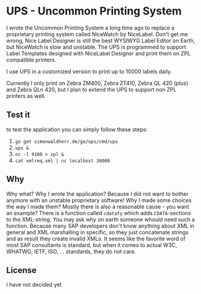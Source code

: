 # UPS - Uncommon Printing System

I wrote the Uncommon Printing System a long time ago to replace a proprietary printing system called NiceWatch by NiceLabel. 
Don't get me wrong, Nice Label Designer is still the best WYSIWYG Label Editor on Earth, but NiceWatch is slow and unstable. 
The UPS is programmed to support Label Templates designed with NiceLabel Designer and print them on ZPL compatible printers. 

I use UPS in a customized version to print up to 10000 labels daily.

Currently I only print on Zebra ZM400, Zebra ZT410, Zebra QL 420 (plus) and Zebra QLn 420, but I plan to extend the UPS to support non ZPL printers as well.

## Test it

to test the application you can simply follow these steps:

1. ```go get simonwaldherr.de/go/ups/cmd/ups```
1. ```ups &```
1. ```nc -l 9100 > zpl &```
1. ```cat xmlreq.xml | nc localhost 30000```

## Why

Why what? Why I wrote the application? Because I did not want to bother anymore with an unstable proprietary software!
Why I made some choices the way I made them? Mostly there is also a reasonable cause - you want an example? There is a function called ```cdatafy``` which adds ```CDATA```-sections to the XML-string. You may ask why on earth someone whould need such a function. Because many SAP developers don't know anything about XML in general and XML marshalling in specific, so they just concatenate strings and as result they create invalid XMLs. It seems like the favorite word of most SAP consultants is standard, but when it comes to actual W3C, WHATWG, IETF, ISO, … standards, they do not care.

## License

I have not decided yet
